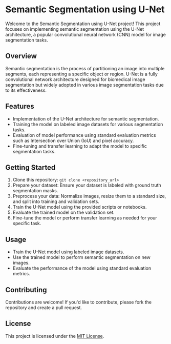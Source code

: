 # Semantic Segmentation using U-Net

Welcome to the Semantic Segmentation using U-Net project! This project focuses on implementing semantic segmentation using the U-Net architecture, a popular convolutional neural network (CNN) model for image segmentation tasks.

## Overview
Semantic segmentation is the process of partitioning an image into multiple segments, each representing a specific object or region. U-Net is a fully convolutional network architecture designed for biomedical image segmentation but widely adopted in various image segmentation tasks due to its effectiveness.

## Features
- Implementation of the U-Net architecture for semantic segmentation.
- Training the model on labeled image datasets for various segmentation tasks.
- Evaluation of model performance using standard evaluation metrics such as Intersection over Union (IoU) and pixel accuracy.
- Fine-tuning and transfer learning to adapt the model to specific segmentation tasks.

## Getting Started
1. Clone this repository: `git clone <repository_url>`
2. Prepare your dataset: Ensure your dataset is labeled with ground truth segmentation masks.
3. Preprocess your data: Normalize images, resize them to a standard size, and split into training and validation sets.
4. Train the U-Net model using the provided scripts or notebooks.
5. Evaluate the trained model on the validation set.
6. Fine-tune the model or perform transfer learning as needed for your specific task.

## Usage
- Train the U-Net model using labeled image datasets.
- Use the trained model to perform semantic segmentation on new images.
- Evaluate the performance of the model using standard evaluation metrics.

## Contributing
Contributions are welcome! If you'd like to contribute, please fork the repository and create a pull request.

## License
This project is licensed under the [MIT License](LICENSE).

